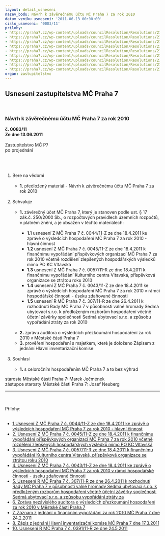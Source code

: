 ```yaml
---
layout: detail_usneseni
nazev_bodu: Návrh k závěrečnému účtu MČ Praha 7 za rok 2010
datum_vzniku_usneseni: '2011-06-13 00:00:00'
cislo_usneseni: '0083/11'
prilohy:
- https://praha7.cz/wp-content/uploads/councilResolution/Resolutions/21007/3-11-usneseni0044_11z.doc
- https://praha7.cz/wp-content/uploads/councilResolution/Resolutions/21007/3-11-usneseni0045_11z.doc
- https://praha7.cz/wp-content/uploads/councilResolution/Resolutions/21007/3-11-usneseni0057_11-z.doc
- https://praha7.cz/wp-content/uploads/councilResolution/Resolutions/21007/3-11-usneseni0043_11z.doc
- https://praha7.cz/wp-content/uploads/councilResolution/Resolutions/21007/3-11-usneseni0307_11r.doc
- https://praha7.cz/wp-content/uploads/councilResolution/Resolutions/21007/Zpr_audit_2011.pdf
- https://praha7.cz/wp-content/uploads/councilResolution/Resolutions/21007/3-11-(7)z%c3%a1znam_fin_vyp.pdf
- https://praha7.cz/wp-content/uploads/councilResolution/Resolutions/21007/3-11-z%c3%a1pishik2010.pdf
- https://praha7.cz/wp-content/uploads/councilResolution/Resolutions/21007/3-11-usneseni0391_11r.doc
organ: zastupitelstvo
---
```

<div id="ucUsn_pList" class="usn">
	<span><h2>Usnesení zastupitelstva MČ Praha 7 </h2>
<br></span><div class="standBody">
<span><h3>Návrh k závěrečnému účtu MČ Praha 7 za rok 2010</h3></span><div class="center">
		<strong>č. 0083/11</strong><br>
	</div>
<div class="center">
		<strong>Ze dne 13.06.2011</strong><br><br>
	</div>Zastupitelstvo MČ P7<br>po projednání<br><br><br><ol>
<br><li>Bere na vědomí<br><ul>
<br><li>
<strong>1.</strong> předložený materiál - Návrh k závěrečnému účtu MČ Praha 7 za rok 2010</li>
</ul>
<br>
</li>
<li>Schvaluje<br><ul>
<br><li>
<strong>1.</strong> závěrečný účet MČ Praha 7, který je stanoven podle ust. § 17 zák.č. 250/2000 Sb., o rozpočtových pravidlech územních rozpočtů, v platném znění, a je obsažen v těchto materiálech:<br><ul>
<br><li>
<strong>1.1</strong> usnesení Z MČ Praha 7 č. 0044/11-Z ze dne 18.4.2011 ke zprávě o výsledcích hospodaření MČ Praha 7 za rok 2010 - hlavní činnost<br>
</li>
<li>
<strong>1.2</strong> usnesení Z MČ Praha 7 č. 0045/11-Z ze dne 18.4.2011 k finančnímu vypořádání příspěvkových organizací MČ Praha 7 za rok 2010 včetně rozdělení zlepšených hospodářských výsledků mimo PO KC Vltavská<br>
</li>
<li>
<strong>1.3</strong> usnesení Z MČ Praha 7 č. 0057/11-R ze dne 18.4.2011 k finančnímu vypořádání Kulturního centra Vltavská, příspěvková organizace se ztrátou roku 2010 <br>
</li>
<li>
<strong>1.4</strong> usnesení Z MČ Praha 7 č. 0043/11-Z ze dne 18.4.2011 ke zprávě o výsledcích hospodaření MČ Praha 7 za rok 2010 v rámci hospodářské činnosti - úseku zdaňované činnosti<br>
</li>
<li>
<strong>1.5</strong> usnesení R MČ Praha 7 č. 307/11-R ze dne 26.4.2011 k rozhodnutí Rady MČ Praha 7 v působnosti valné hromady Sedmá ubytovací s.r.o. k předloženým rozborům hospodaření včetně účetní závěrky společnosti Sedmá ubytovací s.r.o. a způsobu vypořádání ztráty za rok 2010</li>
</ul>
<br>
</li>
<li>
<strong>2.</strong> zprávu auditora o výsledcích přezkoumání hospodaření za rok 2010 v Městské části Praha 7<br>
</li>
<li>
<strong>3.</strong> prověření hospodaření s majetkem, které je doloženo Zápisem z jednání Hlavní inventarizační komise</li>
</ul>
<br>
</li>
<li>Souhlasí<br><ul>
<br><li>
<strong>1.</strong> s celoročním hospodařením MČ Praha 7 a to bez výhrad</li>
</ul>
</li>
</ol>starosta Městské části Praha 7: Marek Ječmének<br>zástupce starosty Městské části Praha 7: Josef Neuberg<br><hr>
<br><br>Přílohy: <br><ul>
<br><li>
<a href="/zdroj.aspx?typ=4&amp;id=44648&amp;sh=-676383627" target="_blank" title="Odkaz na soubor - 41 kB - nové okno">1.Usnesení Z MČ Praha 7 č. 0044/11-Z ze dne 18.4.2011 ke zprávě o výsledcích hospodaření MČ Praha 7 za rok 2010 - hlavní činnost</a> <br>
</li>
<li>
<a href="/zdroj.aspx?typ=4&amp;id=44649&amp;sh=-676349547" target="_blank" title="Odkaz na soubor - 47,5 kB - nové okno">2. Usnesení Z MČ Praha 7 č. 0045/11-Z ze dne 18.4.2011 k finančnímu vypořádání příspěvkových organizací MČ Praha 7 za rok 2010 včetně rozdělení zlepšených hospodářských výsledků mimo PO KC Vltavská</a> <br>
</li>
<li>
<a href="/zdroj.aspx?typ=4&amp;id=44650&amp;sh=613553685" target="_blank" title="Odkaz na soubor - 35 kB - nové okno">3. Usnesení Z MČ Praha 7 č. 0057/11-R ze dne 18.4.2011 k finančnímu vypořádání Kulturního centra Vltavská, příspěvková organizace se ztrátou roku 2010 </a><br>
</li>
<li>
<a href="/zdroj.aspx?typ=4&amp;id=44651&amp;sh=613587509" target="_blank" title="Odkaz na soubor - 31 kB - nové okno">4. Usnesení Z MČ Praha 7 č. 0043/11-Z ze dne 18.4.2011 ke zprávě o výsledcích hospodaření MČ Praha 7 za rok 2010 v rámci hospodářské činnosti - úseku zdaňované činnosti</a> <br>
</li>
<li>
<a href="/zdroj.aspx?typ=4&amp;id=44652&amp;sh=613629653" target="_blank" title="Odkaz na soubor - 32 kB - nové okno">5. Usnesení R MČ Praha 7 č. 307/11-R ze dne 26.4.2011 k rozhodnutí Rady MČ Praha 7 v působnosti valné hromady Sedmá ubytovací s.r.o. k předloženým rozborům hospodaření včetně účetní závěrky společnosti Sedmá ubytovací s.r.o. a způsobu vypořádání ztráty za</a> <br>
</li>
<li>
<a href="/zdroj.aspx?typ=4&amp;Id=58012&amp;sh=-937587403" target="_blank" title="Odkaz na soubor - 1,1 MB - nové okno">6. Zpráva nezávislého auditora o výsledcích přezkoumání hospodaření za rok 2010 v Městské části Praha 7</a> <br>
</li>
<li>
<a href="/zdroj.aspx?typ=4&amp;id=44654&amp;sh=613688981" target="_blank" title="Odkaz na soubor - 947,5 kB - nové okno">7. Záznam z jednání o finančním vypořádání za rok 2010 MČ Praha 7 dne 24.2.2011</a> <br>
</li>
<li>
<a href="/zdroj.aspx?typ=4&amp;id=44655&amp;sh=613722805" target="_blank" title="Odkaz na soubor - 1 MB - nové okno">8. Zápis z jednání Hlavní inventarizační komise MČ Praha 7 dne 17.3.2011 </a><br>
</li>
<li>
<a href="/zdroj.aspx?typ=4&amp;id=44656&amp;sh=613763413" target="_blank" title="Odkaz na soubor - 35 kB - nové okno">10. Usnesení R MČ Praha 7 č. 0391/11-R ze dne 24.5.2011</a> </li>
</ul>
</div>
</div>